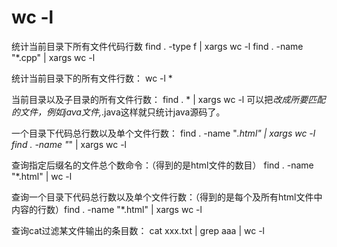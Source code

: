 
# wc -l

统计当前目录下所有文件代码行数
find . -type f | xargs wc -l
find . -name "*.cpp" | xargs wc -l


统计当前目录下的所有文件行数：
wc -l *

当前目录以及子目录的所有文件行数：
find  . * | xargs wc -l
可以把*改成所要匹配的文件，例如java文件,*.java这样就只统计java源码了。


一个目录下代码总行数以及单个文件行数：
find . -name "*.html" | xargs wc -l
find . -name "*" | xargs wc -l


查询指定后缀名的文件总个数命令：（得到的是html文件的数目）
find . -name "*.html" | wc -l

查询一个目录下代码总行数以及单个文件行数：（得到的是每个及所有html文件中内容的行数）find . -name "*.html" | xargs wc -l

查询cat过滤某文件输出的条目数：
cat xxx.txt  | grep aaa | wc -l